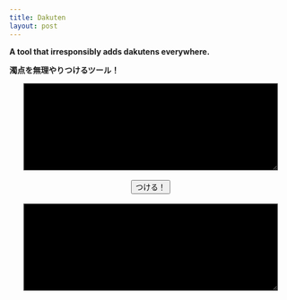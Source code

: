 ```yaml
---
title: Dakuten
layout: post
---
```


<strong>A tool that irresponsibly adds dakutens everywhere.</strong>

<strong>濁点を無理やりつけるツール！</strong>

<div>
<textarea  style="display:block; margin-left:auto; margin-right:auto; background-color:black; color:white; width:90%" id="input" type="text" rows="10"></textarea>
<br>
<button style="display:block; margin-left:auto; margin-right:auto;" onclick="tsukeru()">つける！</button>
<br>
<textarea style="display:block; margin-left:auto; margin-right:auto; background-color:black; color:white; width:90%" id="output" type="text" rows="10"></textarea>
<br>
</div>

<script type="text/javascript" src="../src/dakuten.js"></script>
<script type="text/javascript">
    document.getElementById('input').placeholder = "The quick brown fox jumps over the lazy dog.\n\n"
                                                  +"Διαφυλάξτε γενικά τη ζωή σας από βαθειά ψυχικά τραύματα.\n\n"
                                                  +"В чащах юга жил бы цитрус? Да, но фальшивый экземпляр!\n\n"
                                                  +"Բել դղյակի ձախ ժամն օֆ ազգությանը ցպահանջ չճշտած վնաս էր եւ փառք։";
</script>
